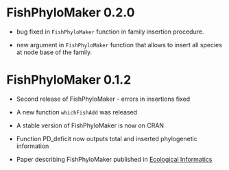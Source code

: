 # FishPhyloMaker 0.2.0

* bug fixed in `FishPhyloMaker` function in family insertion
procedure.

* new argument in `FishPhyloMaker` function that allows to insert all species at node base of the family.

# FishPhyloMaker 0.1.2

* Second release of FishPhyloMaker - errors in insertions fixed

* A new function `whichFishAdd` was released

* A stable version of FishPhyloMaker is now on CRAN

* Function PD_deficit now outputs total and inserted phylogenetic information 

* Paper describing FishPhyloMaker published in [Ecological Informatics](https://www.sciencedirect.com/science/article/pii/S1574954121002727) 